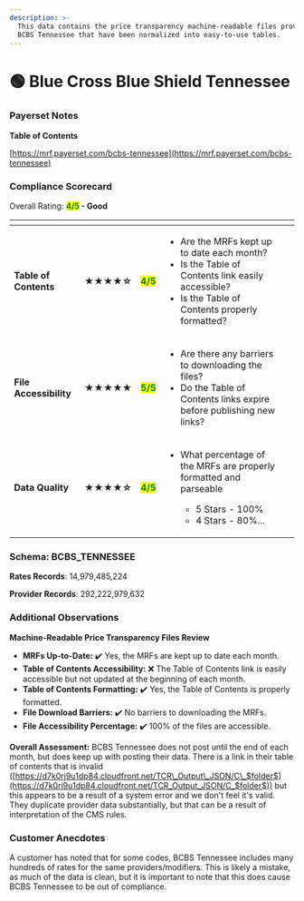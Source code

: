 ```yaml
---
description: >-
  This data contains the price transparency machine-readable files provided by
  BCBS Tennessee that have been normalized into easy-to-use tables.
---
```


# 🟢 Blue Cross Blue Shield Tennessee

### Payerset Notes

**Table of Contents**

[https://mrf.payerset.com/bcbs-tennessee](https://mrf.payerset.com/bcbs-tennessee)

### Compliance Scorecard

Overall Rating: <mark style="color:green;">**4/5**</mark>**&#x20;- Good**

<table data-view="cards"><thead><tr><th></th><th></th><th></th><th></th><th data-hidden data-card-cover data-type="files"></th></tr></thead><tbody><tr><td><strong>Table of Contents</strong></td><td><strong>★★★★☆</strong></td><td><mark style="color:green;"><strong>4/5</strong></mark></td><td><ul><li>Are the MRFs kept up to date each month? </li><li>Is the Table of Contents link easily accessible?</li><li>Is the Table of Contents properly formatted?</li></ul></td><td></td></tr><tr><td><strong>File Accessibility</strong></td><td><strong>★★★★★</strong></td><td><mark style="color:green;"><strong>5/5</strong></mark></td><td><ul><li>Are there any barriers to downloading the files?</li><li>Do the Table of Contents links expire before publishing new links?</li></ul></td><td></td></tr><tr><td><strong>Data Quality</strong></td><td><strong>★★★★☆</strong></td><td><mark style="color:green;"><strong>4/5</strong></mark></td><td><ul><li><p>What percentage of the MRFs are properly formatted and parseable</p><ul><li>5 Stars - 100%</li><li>4 Stars - 80%...</li></ul></li></ul></td><td></td></tr></tbody></table>

### Schema: BCBS\_TENNESSEE

**Rates Records**: 14,979,485,224

**Provider Records**: 292,222,979,632

### Additional Observations

**Machine-Readable Price Transparency Files Review**

* **MRFs Up-to-Date:** ✔️ Yes, the MRFs are kept up to date each month.
* **Table of Contents Accessibility:**  ❌ The Table of Contents link is easily accessible but not updated at the beginning of each month.
* **Table of Contents Formatting:** ✔️ Yes, the Table of Contents is properly formatted.
* **File Download Barriers:** ✔️ No barriers to downloading the MRFs.
* **File Accessibility Percentage:** ✔️ 100% of the files are accessible.

**Overall Assessment:** BCBS Tennessee does not post until the end of each month, but does keep up with posting their data. There is a link in their table of contents that is invalid ([https://d7k0rj9u1dp84.cloudfront.net/TCR\_Output\_JSON/C\_$folder$](https://d7k0rj9u1dp84.cloudfront.net/TCR_Output_JSON/C_$folder$)) but this appears to be a result of a system error and we don't feel it's valid. They duplicate provider data substantially, but that can be a result of interpretation of the CMS rules.

### Customer Anecdotes

A customer has noted that for some codes, BCBS Tennessee includes many hundreds of rates for the same providers/modifiers. This is likely a mistake, as much of the data is clean, but it is important to note that this does cause BCBS Tennessee to be out of compliance.
